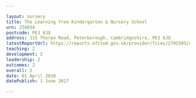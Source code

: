 ```yaml
---

layout: nursery
title: The Learning Tree Kindergarten & Nursery School
urn: 256834
postcode: PE3 6JQ
address: 115 Thorpe Road, Peterborough, Cambridgeshire, PE3 6JQ
latestReportUrl: https://reports.ofsted.gov.uk/provider/files/2702503/urn/256834.pdf
teaching: 2
development: 2
leadership: 2
outcomes: 2
overall: 2
date: 01 April 2018 
datePublish: 1 June 2017

---
```

